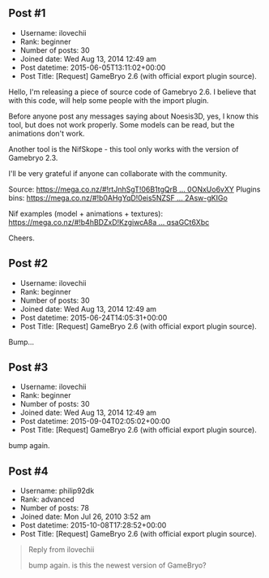 ## Post #1
- Username: ilovechii
- Rank: beginner
- Number of posts: 30
- Joined date: Wed Aug 13, 2014 12:49 am
- Post datetime: 2015-06-05T13:11:02+00:00
- Post Title: [Request] GameBryo 2.6 (with official export plugin source).

Hello, I'm releasing a piece of source code of Gamebryo 2.6. I believe that with this code, will help some people with the import plugin.

Before anyone post any messages saying about Noesis3D, yes, I know this tool, but does not work properly. Some models can be read, but the animations don't work.

Another tool is the NifSkope - this tool only works with the version of Gamebryo 2.3.

I'll be very grateful if anyone can collaborate with the community.

Source: [https://mega.co.nz/#!rtJnhSgT!06B1tgQrB ... 0ONxUo6vXY](https://mega.co.nz/#!rtJnhSgT!06B1tgQrBA7rJM7x2ACupleES8afafQHt0ONxUo6vXY)
Plugins bins: [https://mega.co.nz/#!b0AHgYqD!0eis5NZSF ... 2Asw-gKIGo](https://mega.co.nz/#!b0AHgYqD!0eis5NZSFHrgV8ZDXXsm6eyDh9ajlG_0f2Asw-gKIGo)

Nif examples (model + animations + textures): [https://mega.co.nz/#!b4hBDZxD!KzgiwcA8a ... qsaGCt6Xbc](https://mega.co.nz/#!b4hBDZxD!KzgiwcA8aYHdwmIFgVvA6kxpFNtnUTt1kqsaGCt6Xbc)

Cheers.
## Post #2
- Username: ilovechii
- Rank: beginner
- Number of posts: 30
- Joined date: Wed Aug 13, 2014 12:49 am
- Post datetime: 2015-06-24T14:05:31+00:00
- Post Title: [Request] GameBryo 2.6 (with official export plugin source).

Bump...
## Post #3
- Username: ilovechii
- Rank: beginner
- Number of posts: 30
- Joined date: Wed Aug 13, 2014 12:49 am
- Post datetime: 2015-09-04T02:05:02+00:00
- Post Title: [Request] GameBryo 2.6 (with official export plugin source).

bump again.
## Post #4
- Username: philip92dk
- Rank: advanced
- Number of posts: 78
- Joined date: Mon Jul 26, 2010 3:52 am
- Post datetime: 2015-10-08T17:28:52+00:00
- Post Title: [Request] GameBryo 2.6 (with official export plugin source).

> Reply from ilovechii
>
> bump again.
is this the newest version of GameBryo?
